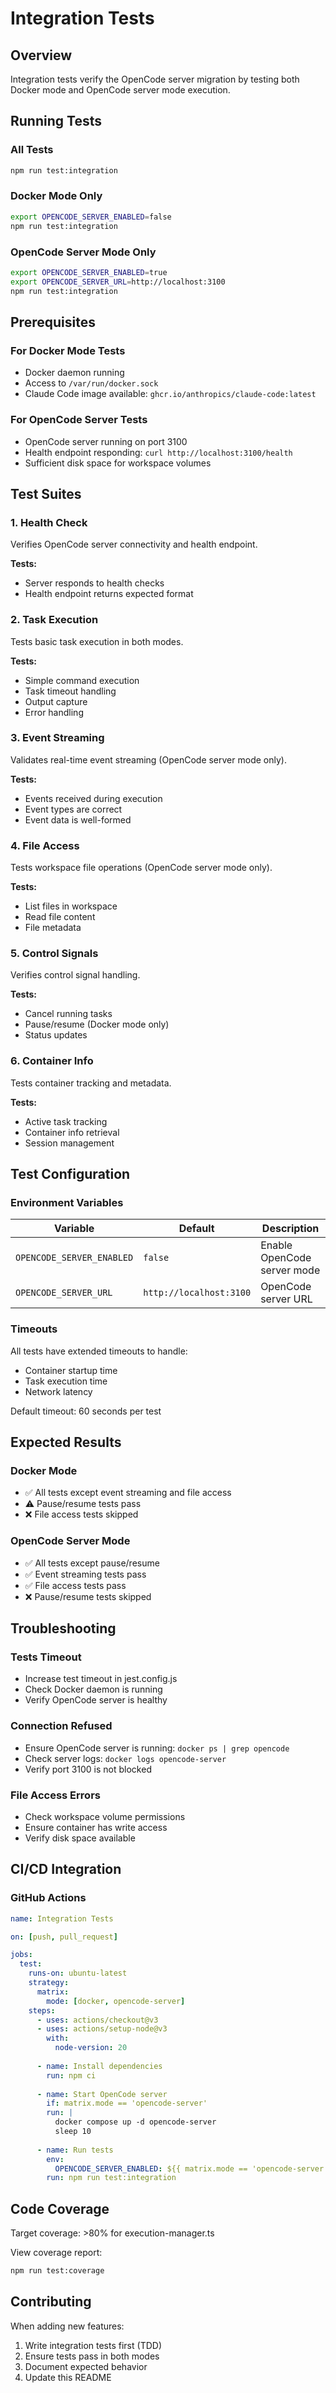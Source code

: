 # Integration Tests

## Overview

Integration tests verify the OpenCode server migration by testing both Docker mode and OpenCode server mode execution.

## Running Tests

### All Tests
```bash
npm run test:integration
```

### Docker Mode Only
```bash
export OPENCODE_SERVER_ENABLED=false
npm run test:integration
```

### OpenCode Server Mode Only
```bash
export OPENCODE_SERVER_ENABLED=true
export OPENCODE_SERVER_URL=http://localhost:3100
npm run test:integration
```

## Prerequisites

### For Docker Mode Tests
- Docker daemon running
- Access to `/var/run/docker.sock`
- Claude Code image available: `ghcr.io/anthropics/claude-code:latest`

### For OpenCode Server Tests
- OpenCode server running on port 3100
- Health endpoint responding: `curl http://localhost:3100/health`
- Sufficient disk space for workspace volumes

## Test Suites

### 1. Health Check
Verifies OpenCode server connectivity and health endpoint.

**Tests:**
- Server responds to health checks
- Health endpoint returns expected format

### 2. Task Execution
Tests basic task execution in both modes.

**Tests:**
- Simple command execution
- Task timeout handling
- Output capture
- Error handling

### 3. Event Streaming
Validates real-time event streaming (OpenCode server mode only).

**Tests:**
- Events received during execution
- Event types are correct
- Event data is well-formed

### 4. File Access
Tests workspace file operations (OpenCode server mode only).

**Tests:**
- List files in workspace
- Read file content
- File metadata

### 5. Control Signals
Verifies control signal handling.

**Tests:**
- Cancel running tasks
- Pause/resume (Docker mode only)
- Status updates

### 6. Container Info
Tests container tracking and metadata.

**Tests:**
- Active task tracking
- Container info retrieval
- Session management

## Test Configuration

### Environment Variables

| Variable | Default | Description |
|----------|---------|-------------|
| `OPENCODE_SERVER_ENABLED` | `false` | Enable OpenCode server mode |
| `OPENCODE_SERVER_URL` | `http://localhost:3100` | OpenCode server URL |

### Timeouts

All tests have extended timeouts to handle:
- Container startup time
- Task execution time
- Network latency

Default timeout: 60 seconds per test

## Expected Results

### Docker Mode
- ✅ All tests except event streaming and file access
- ⚠️ Pause/resume tests pass
- ❌ File access tests skipped

### OpenCode Server Mode
- ✅ All tests except pause/resume
- ✅ Event streaming tests pass
- ✅ File access tests pass
- ❌ Pause/resume tests skipped

## Troubleshooting

### Tests Timeout
- Increase test timeout in jest.config.js
- Check Docker daemon is running
- Verify OpenCode server is healthy

### Connection Refused
- Ensure OpenCode server is running: `docker ps | grep opencode`
- Check server logs: `docker logs opencode-server`
- Verify port 3100 is not blocked

### File Access Errors
- Check workspace volume permissions
- Ensure container has write access
- Verify disk space available

## CI/CD Integration

### GitHub Actions

```yaml
name: Integration Tests

on: [push, pull_request]

jobs:
  test:
    runs-on: ubuntu-latest
    strategy:
      matrix:
        mode: [docker, opencode-server]
    steps:
      - uses: actions/checkout@v3
      - uses: actions/setup-node@v3
        with:
          node-version: 20
      
      - name: Install dependencies
        run: npm ci
      
      - name: Start OpenCode server
        if: matrix.mode == 'opencode-server'
        run: |
          docker compose up -d opencode-server
          sleep 10
      
      - name: Run tests
        env:
          OPENCODE_SERVER_ENABLED: ${{ matrix.mode == 'opencode-server' }}
        run: npm run test:integration
```

## Code Coverage

Target coverage: >80% for execution-manager.ts

View coverage report:
```bash
npm run test:coverage
```

## Contributing

When adding new features:
1. Write integration tests first (TDD)
2. Ensure tests pass in both modes
3. Document expected behavior
4. Update this README
